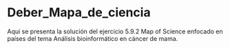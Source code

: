 # Deber_Mapa_de_ciencia
Aqui se presenta la solución del ejercicio 5.9.2 Map of Science enfocado en países del tema Análisis bioinformático en cáncer de mama.
